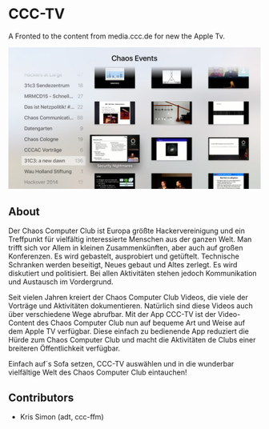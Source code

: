 # CCC-TV #

A Fronted to the content from media.ccc.de for new the Apple Tv.

![Main Screen](./resources/ScreenShot.png)

## About ##

Der Chaos Computer Club ist Europa größte Hackervereinigung und ein Treffpunkt für vielfältig interessierte Menschen aus der ganzen Welt.
Man trifft sich vor Allem in kleinen Zusammenkünften, aber auch auf großen Konferenzen. Es wird gebastelt, ausprobiert und getüftelt. Technische Schranken werden beseitigt, Neues gebaut und Altes zerlegt.
Es wird diskutiert und politisiert. Bei allen Aktivitäten stehen jedoch Kommunikation und Austausch im Vordergrund.

Seit vielen Jahren kreiert der Chaos Computer Club Videos, die viele der Vorträge und Aktivitäten dokumentieren. Natürlich sind diese Videos auch über verschiedene Wege abrufbar.
Mit der App CCC-TV ist der Video-Content des Chaos Computer Club nun auf bequeme Art und Weise auf dem Apple TV verfügbar.
Diese einfach zu bedienende App reduziert die Hürde zum Chaos Computer Club und macht die Aktivitäten de Clubs einer breiteren Öffentlichkeit verfügbar.
 
Einfach auf´s Sofa setzen, CCC-TV auswählen und in die wunderbar vielfältige Welt des Chaos Computer Club eintauchen!


## Contributors ##

* Kris Simon (adt, ccc-ffm)
